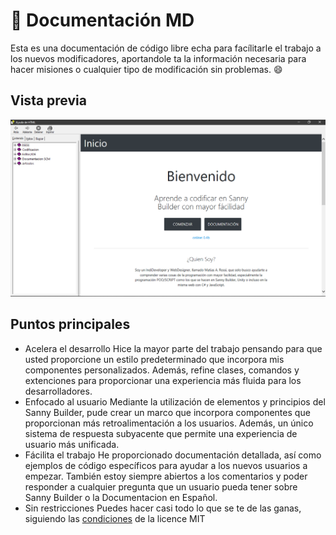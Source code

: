 # :blue_book: Documentación MD
Esta es una documentación de código libre echa para facílitarle el trabajo a los nuevos modificadores, aportandole ta la información necesaria para hacer misiones o cualquier tipo de modificación sin problemas. :smile:
## Vista previa
![preview-img](https://raw.githubusercontent.com/MatiDragon-YT/doc-chm/master/preview.png)
## Puntos principales
* Acelera el desarrollo
Hice la mayor parte del trabajo pensando para que usted proporcione un estilo predeterminado que incorpora mis componentes personalizados. Además, refine clases, comandos y extenciones para proporcionar una experiencia más fluida para los desarrolladores.
* Enfocado al usuario
Mediante la utilización de elementos y principios del Sanny Builder, pude crear un marco que incorpora componentes que proporcionan más retroalimentación a los usuarios. Además, un único sistema de respuesta subyacente que permite una experiencia de usuario más unificada.
* Fácilita el trabajo
He proporcionado documentación detallada, así como ejemplos de código específicos para ayudar a los nuevos usuarios a empezar. También estoy siempre abiertos a los comentarios y poder responder a cualquier pregunta que un usuario pueda tener sobre Sanny Builder o la Documentacion en Español.
* Sin restricciones
Puedes hacer casi todo lo que se te de las ganas, siguiendo las [condiciones](https://github.com/MatiDragon-YT/doc-chm/blob/master/LICENSE) de la licence MIT
